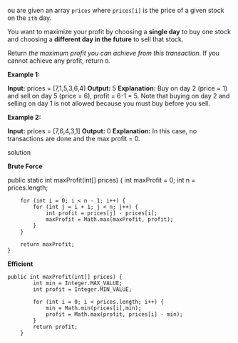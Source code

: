 ou are given an array `prices` where `prices[i]` is the price of a given stock on the `ith` day.

You want to maximize your profit by choosing a **single day** to buy one stock and choosing a **different day in the future** to sell that stock.

Return _the maximum profit you can achieve from this transaction_. If you cannot achieve any profit, return `0`.

**Example 1:**

**Input:** prices = [7,1,5,3,6,4]
**Output:** 5
**Explanation:** Buy on day 2 (price = 1) and sell on day 5 (price = 6), profit = 6-1 = 5.
Note that buying on day 2 and selling on day 1 is not allowed because you must buy before you sell.

**Example 2:**

**Input:** prices = [7,6,4,3,1]
**Output:** 0
**Explanation:** In this case, no transactions are done and the max profit = 0.


solution

**Brute Force**

  public static int maxProfit(int[] prices) {
        int maxProfit = 0;
        int n = prices.length;

        for (int i = 0; i < n - 1; i++) {
            for (int j = i + 1; j < n; j++) {
                int profit = prices[j] - prices[i];
                maxProfit = Math.max(maxProfit, profit);
            }
        }

        return maxProfit;
    }

**Efficient**

```
public int maxProfit(int[] prices) {
        int min = Integer.MAX_VALUE;
        int profit = Integer.MIN_VALUE;
        
        for (int i = 0; i < prices.length; i++) {
            min = Math.min(prices[i],min);
            profit = Math.max(profit, prices[i] - min);
        }
        return profit;
    }

```